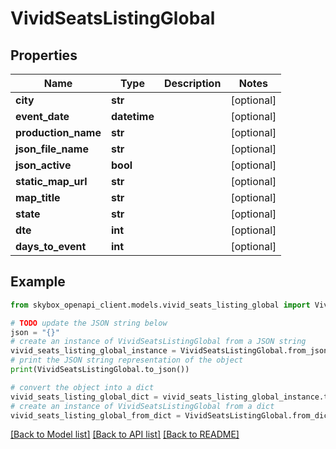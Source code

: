# VividSeatsListingGlobal


## Properties

Name | Type | Description | Notes
------------ | ------------- | ------------- | -------------
**city** | **str** |  | [optional] 
**event_date** | **datetime** |  | [optional] 
**production_name** | **str** |  | [optional] 
**json_file_name** | **str** |  | [optional] 
**json_active** | **bool** |  | [optional] 
**static_map_url** | **str** |  | [optional] 
**map_title** | **str** |  | [optional] 
**state** | **str** |  | [optional] 
**dte** | **int** |  | [optional] 
**days_to_event** | **int** |  | [optional] 

## Example

```python
from skybox_openapi_client.models.vivid_seats_listing_global import VividSeatsListingGlobal

# TODO update the JSON string below
json = "{}"
# create an instance of VividSeatsListingGlobal from a JSON string
vivid_seats_listing_global_instance = VividSeatsListingGlobal.from_json(json)
# print the JSON string representation of the object
print(VividSeatsListingGlobal.to_json())

# convert the object into a dict
vivid_seats_listing_global_dict = vivid_seats_listing_global_instance.to_dict()
# create an instance of VividSeatsListingGlobal from a dict
vivid_seats_listing_global_from_dict = VividSeatsListingGlobal.from_dict(vivid_seats_listing_global_dict)
```
[[Back to Model list]](../README.md#documentation-for-models) [[Back to API list]](../README.md#documentation-for-api-endpoints) [[Back to README]](../README.md)


